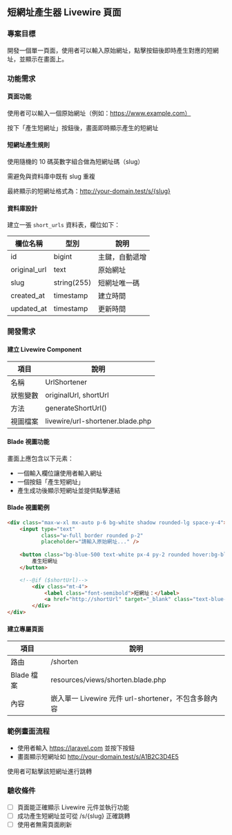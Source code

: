 ## 短網址產生器 Livewire 頁面

### 專案目標

開發一個單一頁面，使用者可以輸入原始網址，點擊按鈕後即時產生對應的短網址，並顯示在畫面上。

### 功能需求

#### 頁面功能

使用者可以輸入一個原始網址（例如：https://www.example.com）

按下「產生短網址」按鈕後，畫面即時顯示產生的短網址

#### 短網址產生規則

使用隨機的 10 碼英數字組合做為短網址碼（slug）

需避免與資料庫中既有 slug 重複

最終顯示的短網址格式為：http://your-domain.test/s/{slug}

#### 資料庫設計

建立一張 `short_urls` 資料表，欄位如下：

| 欄位名稱         | 型別          | 說明      |
|--------------|-------------|---------|
| id           | bigint      | 主鍵，自動遞增 |
| original_url | text        | 原始網址    |
| slug         | string(255) | 短網址唯一碼  |
| created_at   | timestamp   | 建立時間    |
| updated_at   | timestamp   | 更新時間    |

### 開發需求

#### 建立 Livewire Component

| 項目   | 說明                               |
|------|----------------------------------|
| 名稱   | UrlShortener                     |
| 狀態變數 | originalUrl, shortUrl            |
| 方法   | generateShortUrl()               |
| 視圖檔案 | livewire/url-shortener.blade.php |

#### Blade 視圖功能

畫面上應包含以下元素：

- 一個輸入欄位讓使用者輸入網址
- 一個按鈕「產生短網址」
- 產生成功後顯示短網址並提供點擊連結

#### Blade 視圖範例

```html
<div class="max-w-xl mx-auto p-6 bg-white shadow rounded-lg space-y-4">
    <input type="text"
           class="w-full border rounded p-2"
           placeholder="請輸入原始網址..." />
    
    <button class="bg-blue-500 text-white px-4 py-2 rounded hover:bg-blue-600">
        產生短網址
    </button>

    <!--@if ($shortUrl)-->
        <div class="mt-4">
            <label class="font-semibold">短網址：</label>
            <a href="http://shortUrl" target="_blank" class="text-blue-600 underline">{{ $shortUrl }}</a>
        </div>
</div>
```

#### 建立專屬頁面

| 項目       | 說明                                     |
|----------|----------------------------------------|
| 路由       | /shorten                               |
| Blade 檔案 | resources/views/shorten.blade.php      |
| 內容       | 嵌入單一 Livewire 元件 url-shortener，不包含多餘內容 |

### 範例畫面流程

- 使用者輸入 https://laravel.com 並按下按鈕
- 畫面顯示短網址如 http://your-domain.test/s/A1B2C3D4E5

使用者可點擊該短網址進行跳轉

### 驗收條件

- [ ] 頁面能正確顯示 Livewire 元件並執行功能
- [ ] 成功產生短網址並可從 /s/{slug} 正確跳轉
- [ ] 使用者無需頁面刷新
